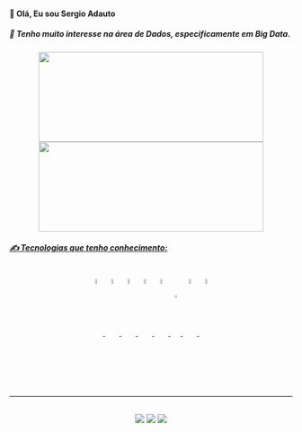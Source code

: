 
<i class="devicon-microsoftsqlserver-plain-wordmark"></i>
<h4>👋 Olá, Eu sou Sergio Adauto</h4>
<h5>💞️ Tenho muito interesse na área de Dados, especificamente em Big Data.</h5>
<div style="display:inline_block" align="center">
  <a href="https://github.com/SergioAdauto">
  <img height="160em" width="400em" font-size="19px" src="https://github-readme-stats.vercel.app/api?username=SergioAdauto&show_icons=true&theme=tokyonight&include_all_commits=true&count_private=true"/>
  <img height="160em" width="400em" src="https://github-readme-stats.vercel.app/api/top-langs/?username=SergioAdauto&layout=compact&langs_count=8&theme=tokyonight"/>
</div>
  <h5>✍️ Tecnologias que tenho conhecimento:</h5>
  <div style="display: inline_block" align="center"><br>
    <img align="center" alt="html" width="5%" src="https://cdn.jsdelivr.net/gh/devicons/devicon/icons/html5/html5-plain-wordmark.svg"/>
    <img align="center" alt="css" width="5%" src="https://cdn.jsdelivr.net/gh/devicons/devicon/icons/css3/css3-plain-wordmark.svg"/>
    <img align="center" alt="python" width="5%" src="https://cdn.jsdelivr.net/gh/devicons/devicon/icons/python/python-original.svg"/>
    <img align="center" alt="postgresql" width="5%" src="https://cdn.jsdelivr.net/gh/devicons/devicon/icons/postgresql/postgresql-original.svg"/>
    <img align="center" alt="git" width="5%" src="https://cdn.jsdelivr.net/gh/devicons/devicon/icons/git/git-plain.svg"/>
    <img align="center" alt="powerbi" width="3.5%" src="https://raw.githubusercontent.com/microsoft/PowerBI-Icons/main/SVG/Power-BI.svg"/>
    <img align="center" alt="Shell Linux" width="5%" src="https://cdn.jsdelivr.net/gh/devicons/devicon/icons/bash/bash-original.svg"/>
    <img align="center" alt="sql server" width="5%" src="https://cdn.jsdelivr.net/gh/devicons/devicon/icons/microsoftsqlserver/microsoftsqlserver-plain-wordmark.svg"/>
  </div>
<div>
  
</div>
<hr>
  
<div style="display: inline_block" align="center"><br>
  <a href="mailto:sergio.adauto.carvalho@gmail.com"><img src="https://img.shields.io/badge/Gmail-D14836?style=for-the-badge&logo=gmail&logoColor=white"></img></a>
  <a href="mailto:sergioadauto@hotmail.com"><img src="https://img.shields.io/badge/Microsoft_Outlook-0078D4?style=for-the-badge&logo=microsoft-outlook&logoColor=white"></img></a>
  <a href="www.linkedin.com/in/sergio-adauto-carvalho"><img src="https://img.shields.io/badge/LinkedIn-0077B5?style=for-the-badge&logo=linkedin&logoColor=white"></img></a>
</div>

<!---
SergioAdauto/SergioAdauto is a ✨ special ✨ repository because its `README.md` (this file) appears on your GitHub profile.
You can click the Preview link to take a look at your changes.
--->

